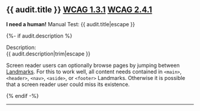## {{ audit.title }} [WCAG 1.3.1](https://www.w3.org/WAI/WCAG21/quickref/?versions=2.0#info-and-relationships) [WCAG 2.4.1](https://www.w3.org/WAI/WCAG21/quickref/?versions=2.0#bypass-blocks)

__I need a human!__ Manual Test: {{ audit.title|escape }}

{%- if audit.description %}

Description:<br>
{{ audit.description|trim|escape }}

Screen reader users can optionally browse pages by jumping between [Landmarks](https://www.w3.org/TR/wai-aria-practices/examples/landmarks/HTML5.html).  For this to work well, all content needs contained in `<main>`, `<header>`, `<nav>`, `<aside>`, or `<footer>` Landmarks. Otherwise it is possible that a screen reader user could miss its existence.

{% endif -%}

---
